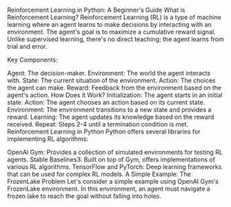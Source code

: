 
Reinforcement Learning in Python: A Beginner's Guide
What is Reinforcement Learning?
Reinforcement Learning (RL) is a type of machine learning where an agent learns to make decisions by interacting with an environment. The agent's goal is to maximize a cumulative reward signal. Unlike supervised learning, there's no direct teaching; the agent learns from trial and error.   

Key Components:

Agent: The decision-maker.
Environment: The world the agent interacts with.
State: The current situation of the environment.
Action: The choices the agent can make.
Reward: Feedback from the environment based on the agent's action.
How Does it Work?
Initialization: The agent starts in an initial state.
Action: The agent chooses an action based on its current state.
Environment: The environment transitions to a new state and provides a reward.
Learning: The agent updates its knowledge based on the reward received.
Repeat: Steps 2-4 until a termination condition is met.
Reinforcement Learning in Python
Python offers several libraries for implementing RL algorithms:

OpenAI Gym: Provides a collection of simulated environments for testing RL agents.
Stable Baselines3: Built on top of Gym, offers implementations of various RL algorithms.
TensorFlow and PyTorch: Deep learning frameworks that can be used for complex RL models.
A Simple Example: The FrozenLake Problem
Let's consider a simple example using OpenAI Gym's FrozenLake environment. In this environment, an agent must navigate a frozen lake to reach the goal without falling into holes.
